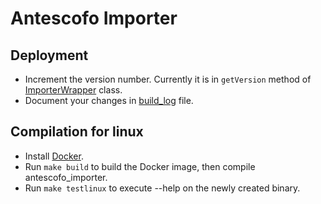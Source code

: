 # Antescofo Importer

## Deployment

- Increment the version number. Currently it is in `getVersion` method of [ImporterWrapper](ImporterWrapper.cpp) class.
- Document your changes in [build_log](build_log.txt) file.

## Compilation for linux

* Install [Docker](https://download.docker.com/mac/stable/Docker.dmg).
* Run `make build` to build the Docker image, then compile antescofo_importer.
* Run `make testlinux` to execute --help on the newly created binary.